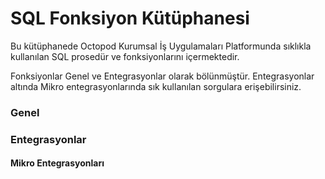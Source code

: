 # SQL Fonksiyon Kütüphanesi

Bu kütüphanede Octopod Kurumsal İş Uygulamaları Platformunda sıklıkla kullanılan SQL prosedür ve fonksiyonlarını içermektedir.

Fonksiyonlar Genel ve Entegrasyonlar olarak bölünmüştür. Entegrasyonlar altında Mikro entegrasyonlarında sık kullanılan sorgulara erişebilirsiniz.

### Genel

### Entegrasyonlar

#### Mikro Entegrasyonları

